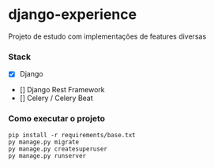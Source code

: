 # django-experience

Projeto de estudo com implementações de features diversas

### Stack

- [x] Django
- [] Django Rest Framework
- [] Celery / Celery Beat

### Como executar o projeto

```
pip install -r requirements/base.txt
py manage.py migrate
py manage.py createsuperuser
py manage.py runserver
```
